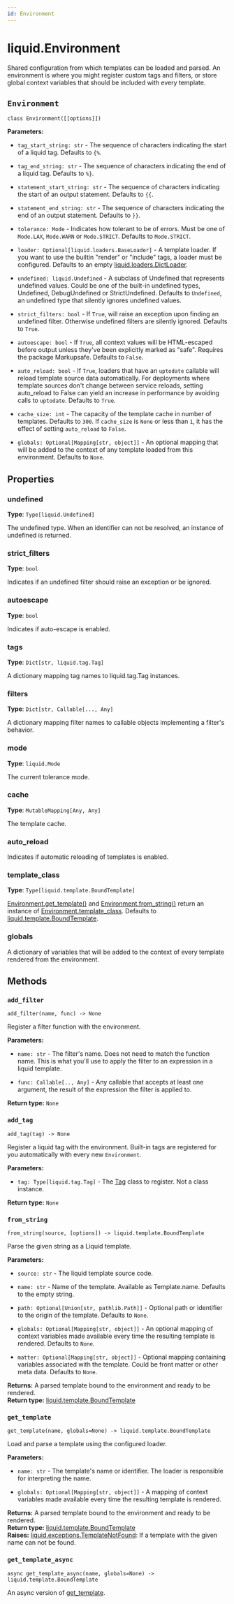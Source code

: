 ```yaml
---
id: Environment
---
```


# liquid.Environment

Shared configuration from which templates can be loaded and parsed. An environment is where you
might register custom tags and filters, or store global context variables that should be included
with every template.

## `Environment`

`class Environment([[options]])`

**Parameters:**

- `tag_start_string: str` - The sequence of characters indicating the start of a liquid tag.
  Defaults to `{%`.

- `tag_end_string: str` - The sequence of characters indicating the end of a liquid tag. Defaults to
  `%}`.

- `statement_start_string: str` - The sequence of characters indicating the start of an output
  statement. Defaults to `{{`.

- `statement_end_string: str` - The sequence of characters indicating the end of an output
  statement. Defaults to `}}`.

- `tolerance: Mode` - Indicates how tolerant to be of errors. Must be one of `Mode.LAX`, `Mode.WARN`
  or `Mode.STRICT`. Defaults to `Mode.STRICT`.

- `loader: Optional[liquid.loaders.BaseLoader]` - A template loader. If you want to use the builtin
  "render" or "include" tags, a loader must be configured. Defaults to an empty
  [liquid.loaders.DictLoader](dictloader).

- `undefined: liquid.Undefined` - A subclass of Undefined that represents undefined values. Could be
  one of the built-in undefined types, Undefined, DebugUndefined or StrictUndefined. Defaults to
  `Undefined`, an undefined type that silently ignores undefined values.

- `strict_filters: bool` - If `True`, will raise an exception upon finding an undefined filter.
  Otherwise undefined filters are silently ignored. Defaults to `True`.

- `autoescape: bool` - If `True`, all context values will be HTML-escaped before output unless
  they've been explicitly marked as "safe". Requires the package Markupsafe. Defaults to `False`.

- `auto_reload: bool` - If `True`, loaders that have an `uptodate` callable will reload template
  source data automatically. For deployments where template sources don't change between service
  reloads, setting auto_reload to False can yield an increase in performance by avoiding calls to
  `uptodate`. Defaults to `True`.

- `cache_size: int` - The capacity of the template cache in number of templates. Defaults to `300`.
  If `cache_size` is `None` or less than `1`, it has the effect of setting `auto_reload` to `False`.

- `globals: Optional[Mapping[str, object]]` - An optional mapping that will be added to the context
  of any template loaded from this environment. Defaults to `None`.

## Properties

### undefined

**Type**: `Type[liquid.Undefined]`

The undefined type. When an identifier can not be resolved, an instance of undefined is returned.

### strict_filters

**Type**: `bool`

Indicates if an undefined filter should raise an exception or be ignored.

### autoescape

**Type**: `bool`

Indicates if auto-escape is enabled.

### tags

**Type**: `Dict[str, liquid.tag.Tag]`

A dictionary mapping tag names to liquid.tag.Tag instances.

### filters

**Type**: `Dict[str, Callable[..., Any]`

A dictionary mapping filter names to callable objects implementing a filter's behavior.

### mode

**Type**: `liquid.Mode`

The current tolerance mode.

### cache

**Type**: `MutableMapping[Any, Any]`

The template cache.

### auto_reload

Indicates if automatic reloading of templates is enabled.

### template_class

**Type**: `Type[liquid.template.BoundTemplate]`

[Environment.get_template()](#get_template) and [Environment.from_string()](#from_string) return an
instance of [Environment.template_class](#template_class). Defaults to
[liquid.template.BoundTemplate](BoundTemplate).

### globals

A dictionary of variables that will be added to the context of every template rendered from the
environment.

## Methods

### `add_filter`

`add_filter(name, func) -> None`

Register a filter function with the environment.

**Parameters:**

- `name: str` - The filter's name. Does not need to match the function name. This is what you'll use
  to apply the filter to an expression in a liquid template.

- `func: Callable[.., Any]` - Any callable that accepts at least one argument, the result of the
  expression the filter is applied to.

**Return type:** `None`

### `add_tag`

`add_tag(tag) -> None`

Register a liquid tag with the environment. Built-in tags are registered for you automatically with
every new `Environment`.

**Parameters:**

- `tag: Type[liquid.tag.Tag]` - The [Tag](tag) class to register. Not a class instance.

**Return type:** `None`

### `from_string`

`from_string(source, [options]) -> liquid.template.BoundTemplate`

Parse the given string as a Liquid template.

**Parameters:**

- `source: str` - The liquid template source code.

- `name: str` - Name of the template. Available as Template.name. Defaults to the empty
  string.

- `path: Optional[Union[str, pathlib.Path]]` - Optional path or identifier to the origin of the
  template. Defaults to `None`.

- `globals: Optional[Mapping[str, object]]` - An optional mapping of context variables made
  available every time the resulting template is rendered. Defaults to `None`.

- `matter: Optional[Mapping[str, object]]` - Optional mapping containing variables associated with
  the template. Could be front matter or other meta data. Defaults to `None`.

**Returns:** A parsed template bound to the environment and ready to be rendered.  
**Return type:** [liquid.template.BoundTemplate](BoundTemplate)

### `get_template`

`get_template(name, globals=None) -> liquid.template.BoundTemplate`

Load and parse a template using the configured loader.

**Parameters:**

- `name: str` - The template's name or identifier. The loader is responsible for interpreting the
  name.

- `globals: Optional[Mapping[str, object]]` - A mapping of context variables made available every
  time the resulting template is rendered.

**Returns:** A parsed template bound to the environment and ready to be rendered.  
**Return type:** [liquid.template.BoundTemplate](BoundTemplate)  
**Raises:** [liquid.exceptions.TemplateNotFound](exceptions#liquidexceptionstemplatenotfound): If a template with the given
name can not be found.

### `get_template_async`

`async get_template_async(name, globals=None) -> liquid.template.BoundTemplate`

An async version of [get_template](#environmentget_template).
